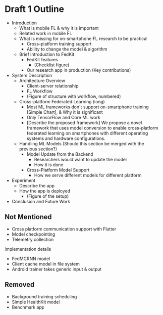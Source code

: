 # Draft 1 Outline

- Introduction
    - What is mobile FL & why it is important
    - Related work in mobile FL
    - What is missing for on-smartphone FL research to be practical
        - Cross-platform training support
        - Ability to change the model & algorithm
    - Brief introduction to FedKit
        - FedKit features
            - (Checklist figure)
        - Our research app in production (Key contributions)
- System Description
    - Architecture Overview
        - Client-server relationship
        - FL Workflow
        - (Figure of structure with workflow, numbered)
    - Cross-platform Federated Learning (long)
        - Most ML frameworks don't support on-smartphone training [Simple Chart], & Why it is significant
        - Only TensorFlow and Core ML work
        - [Describe the proposed framework] We propose a novel framework that uses model conversion to enable cross-platform federated learning on smartphones with different operating systems and hardware configurations. 
    - Handling ML Models (Should this section be merged with the previous section?)
        - Model Update from the Backend
            - Researchers would want to update the model
            - How it is done
        - Cross-Platform Model Support
            - How we serve different models for different platform
- Experiment
    - Describe the app
    - How the app is deployed
        - (Figure of the setup)
- Conclusion and Future Work

## Not Mentioned

- Cross platform communication support with Flutter
- Model checkpointing
- Telemetry collection

Implementation details

- FedMCRNN model
- Client cache model in file system
- Android trainer takes generic input & output

## Removed

- Background training scheduling
- Simple HealthKit model
- Benchmark app
